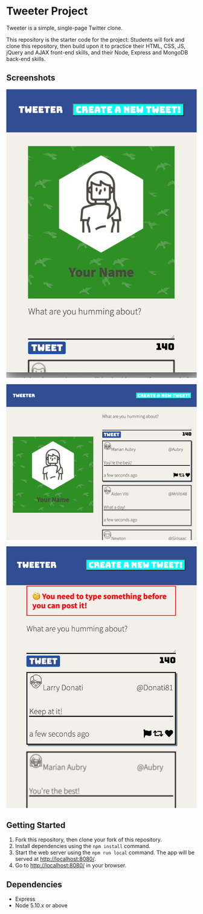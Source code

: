 # Tweeter Project

Tweeter is a simple, single-page Twitter clone.

This repository is the starter code for the project: Students will fork and clone this repository, then build upon it to practice their HTML, CSS, JS, jQuery and AJAX front-end skills, and their Node, Express and MongoDB back-end skills.

## Screenshots

!["Screenshot of layout for devices with smaller screens"](https://raw.githubusercontent.com/SaraIrving/tweeter/master/docs/narrowScreen.png)

!["Screenshot of layout for devices with minimum width of 1024px"](https://raw.githubusercontent.com/SaraIrving/tweeter/master/docs/largeScreen.png)

!["Screenshot of error message shown when user is trying to submit an empty tweet"](https://raw.githubusercontent.com/SaraIrving/tweeter/master/docs/emptyTweetError.png)

## Getting Started

1. Fork this repository, then clone your fork of this repository.
2. Install dependencies using the `npm install` command.
3. Start the web server using the `npm run local` command. The app will be served at <http://localhost:8080/>.
4. Go to <http://localhost:8080/> in your browser.

## Dependencies

- Express
- Node 5.10.x or above
